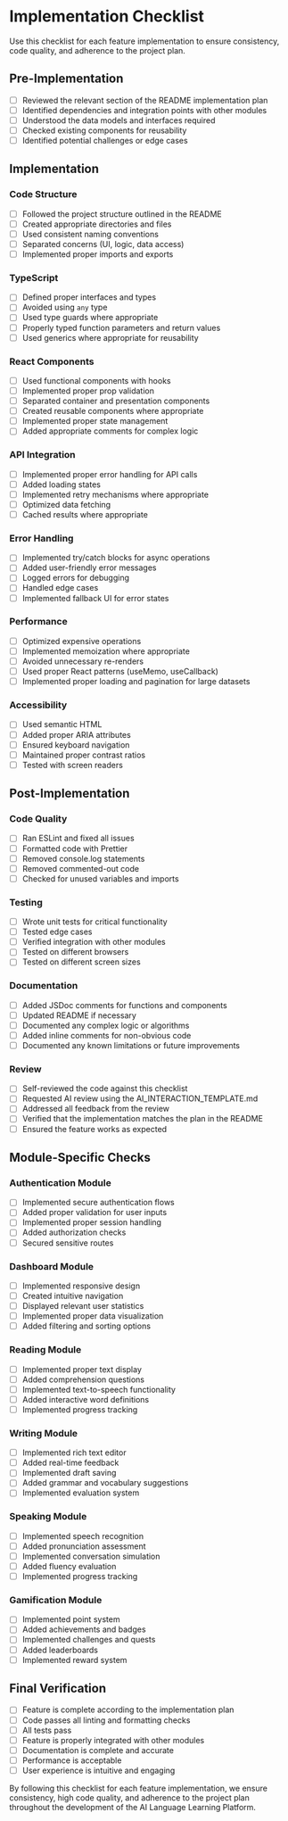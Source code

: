 # Implementation Checklist

Use this checklist for each feature implementation to ensure consistency, code quality, and adherence to the project plan.

## Pre-Implementation

- [ ] Reviewed the relevant section of the README implementation plan
- [ ] Identified dependencies and integration points with other modules
- [ ] Understood the data models and interfaces required
- [ ] Checked existing components for reusability
- [ ] Identified potential challenges or edge cases

## Implementation

### Code Structure

- [ ] Followed the project structure outlined in the README
- [ ] Created appropriate directories and files
- [ ] Used consistent naming conventions
- [ ] Separated concerns (UI, logic, data access)
- [ ] Implemented proper imports and exports

### TypeScript

- [ ] Defined proper interfaces and types
- [ ] Avoided using `any` type
- [ ] Used type guards where appropriate
- [ ] Properly typed function parameters and return values
- [ ] Used generics where appropriate for reusability

### React Components

- [ ] Used functional components with hooks
- [ ] Implemented proper prop validation
- [ ] Separated container and presentation components
- [ ] Created reusable components where appropriate
- [ ] Implemented proper state management
- [ ] Added appropriate comments for complex logic

### API Integration

- [ ] Implemented proper error handling for API calls
- [ ] Added loading states
- [ ] Implemented retry mechanisms where appropriate
- [ ] Optimized data fetching
- [ ] Cached results where appropriate

### Error Handling

- [ ] Implemented try/catch blocks for async operations
- [ ] Added user-friendly error messages
- [ ] Logged errors for debugging
- [ ] Handled edge cases
- [ ] Implemented fallback UI for error states

### Performance

- [ ] Optimized expensive operations
- [ ] Implemented memoization where appropriate
- [ ] Avoided unnecessary re-renders
- [ ] Used proper React patterns (useMemo, useCallback)
- [ ] Implemented proper loading and pagination for large datasets

### Accessibility

- [ ] Used semantic HTML
- [ ] Added proper ARIA attributes
- [ ] Ensured keyboard navigation
- [ ] Maintained proper contrast ratios
- [ ] Tested with screen readers

## Post-Implementation

### Code Quality

- [ ] Ran ESLint and fixed all issues
- [ ] Formatted code with Prettier
- [ ] Removed console.log statements
- [ ] Removed commented-out code
- [ ] Checked for unused variables and imports

### Testing

- [ ] Wrote unit tests for critical functionality
- [ ] Tested edge cases
- [ ] Verified integration with other modules
- [ ] Tested on different browsers
- [ ] Tested on different screen sizes

### Documentation

- [ ] Added JSDoc comments for functions and components
- [ ] Updated README if necessary
- [ ] Documented any complex logic or algorithms
- [ ] Added inline comments for non-obvious code
- [ ] Documented any known limitations or future improvements

### Review

- [ ] Self-reviewed the code against this checklist
- [ ] Requested AI review using the AI_INTERACTION_TEMPLATE.md
- [ ] Addressed all feedback from the review
- [ ] Verified that the implementation matches the plan in the README
- [ ] Ensured the feature works as expected

## Module-Specific Checks

### Authentication Module

- [ ] Implemented secure authentication flows
- [ ] Added proper validation for user inputs
- [ ] Implemented proper session handling
- [ ] Added authorization checks
- [ ] Secured sensitive routes

### Dashboard Module

- [ ] Implemented responsive design
- [ ] Created intuitive navigation
- [ ] Displayed relevant user statistics
- [ ] Implemented proper data visualization
- [ ] Added filtering and sorting options

### Reading Module

- [ ] Implemented proper text display
- [ ] Added comprehension questions
- [ ] Implemented text-to-speech functionality
- [ ] Added interactive word definitions
- [ ] Implemented progress tracking

### Writing Module

- [ ] Implemented rich text editor
- [ ] Added real-time feedback
- [ ] Implemented draft saving
- [ ] Added grammar and vocabulary suggestions
- [ ] Implemented evaluation system

### Speaking Module

- [ ] Implemented speech recognition
- [ ] Added pronunciation assessment
- [ ] Implemented conversation simulation
- [ ] Added fluency evaluation
- [ ] Implemented progress tracking

### Gamification Module

- [ ] Implemented point system
- [ ] Added achievements and badges
- [ ] Implemented challenges and quests
- [ ] Added leaderboards
- [ ] Implemented reward system

## Final Verification

- [ ] Feature is complete according to the implementation plan
- [ ] Code passes all linting and formatting checks
- [ ] All tests pass
- [ ] Feature is properly integrated with other modules
- [ ] Documentation is complete and accurate
- [ ] Performance is acceptable
- [ ] User experience is intuitive and engaging

By following this checklist for each feature implementation, we ensure consistency, high code quality, and adherence to the project plan throughout the development of the AI Language Learning Platform.
